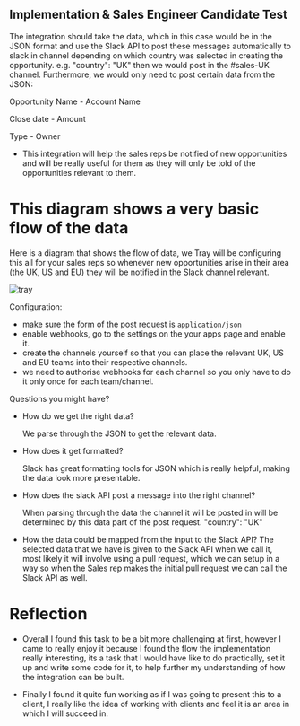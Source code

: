 ## Implementation & Sales Engineer Candidate Test

The integration should take the data, which in this case would be in the JSON format and use the Slack API to post these messages automatically to slack in channel depending on which country was selected in creating the opportunity.  e.g. "country": "UK" then we would post in the #sales-UK channel. Furthermore, we would only need to post certain data from the JSON:

Opportunity Name - Account Name

Close date - Amount

Type - Owner

- This integration will help the sales reps be notified of new opportunities and will be really useful for them as they will only be told of the opportunities relevant to them.

# This diagram shows a very basic flow of the data
Here is a diagram that shows the flow of data, we Tray will be configuring this all for your sales reps so whenever new opportunities arise in their area (the UK, US and EU) they will be notified in the Slack channel relevant.

![tray](https://user-images.githubusercontent.com/43011172/60909790-0d551b00-a277-11e9-97a9-6fc4cdf260ca.png)

Configuration:
- make sure the form of the post request is ``application/json``
- enable webhooks, go to the settings on the your apps page and enable it.
- create the channels yourself so that you can place the relevant UK, US and  EU teams into their respective channels.
- we need to authorise webhooks for each channel so you only have to do it only once for each team/channel.

Questions you might have?
- How do we get the right data?

  We parse through the JSON to get the relevant data.
- How does it get formatted?

  Slack has great formatting tools for JSON which is really helpful, making the data look more presentable.
- How does the slack API post a message into the right channel?

  When parsing through the data the channel it will be posted in will be determined by this data part of the post request. "country": "UK"

- How the data could be mapped from the input to the Slack API?
  The selected data that we have is given to the Slack API when we call it, most likely it will involve using a pull request, which we can setup in a way so when the Sales rep makes the initial pull request we can call the Slack API as well.

# Reflection

- Overall I found this task to be a bit more challenging at first, however I came to really enjoy it because I found the flow the implementation really interesting, its a task that I would have like to do practically, set it up and write some code for it, to help further my understanding of how the integration can be built.

- Finally I found it quite fun working as if I was going to present this to a client, I really like the idea of working with clients and feel it is an area in which I will succeed in.
